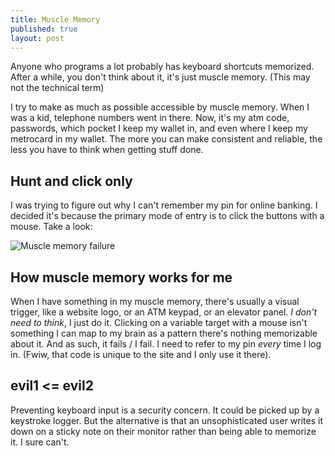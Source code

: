 ```yaml
---
title: Muscle Memory
published: true
layout: post
---
```


Anyone who programs a lot probably has keyboard shortcuts memorized. After a while, you don't think about it, it's just muscle memory. (This may not the technical term)

I try to make as much as possible accessible by muscle memory. When I was a kid, telephone numbers went in there. Now, it's my atm code, passwords, which pocket I keep my wallet in, and even where I keep my metrocard in my wallet. The more you can make consistent and reliable, the less you have to think when getting stuff done.

## Hunt and click only

I was trying to figure out why I can't remember my pin for online banking. I decided it's because the primary mode of entry is to click the buttons with a mouse. Take a look:

![Muscle memory failure](https://img.skitch.com/20120508-k38dx4gxx5s3kd23y7a9m1sstr.png)

## How muscle memory works for me

When I have something in my muscle memory, there's usually a visual trigger, like a website logo, or an ATM keypad, or an elevator panel. *I don't need to think*, I just do it. Clicking on a variable target with a mouse isn't something I can map to my brain as a pattern there's nothing memorizable about it. And as such, it fails / I fail. I need to refer to my pin *every* time I log in. (Fwiw, that code is unique to the site and I only use it there).

## evil1 <= evil2

Preventing keyboard input is a security concern. It could be picked up by a keystroke logger. But the alternative is that an unsophisticated user writes it down on a sticky note on their monitor rather than being able to memorize it. I sure can't.